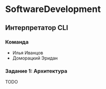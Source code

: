 # SoftwareDevelopment

## Интерпретатор CLI

### Команда

- Илья Иванцов
- Доморацкий Эридан

### Задание 1: Архитектура

TODO
